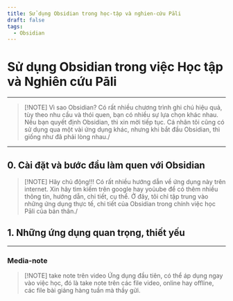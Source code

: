 ```yaml
---
title: Sử dụng Obsidian trong học-tập và nghien-cứu Pāli
draft: false
tags:
  - Obsidian
---
```

 
# Sử dụng Obsidian trong việc Học tập và Nghiên cứu Pāli

---

> [!NOTE] Vì sao Obsidian?
> Có rất nhiều chương trình ghi chú hiệu quả, tùy theo nhu cầu và thói quen, bạn có nhiều sự lựa chọn khác nhau. Nếu bạn quyết định Obsidian, thì xin mời tiếp tục.
> Cá nhân tôi cũng có sử dụng qua một vài ứng dụng khác, nhưng khi bắt đầu Obsidian, thì giống như đã phải lòng nhau./


---
## 0. Cài đặt và bước đầu làm quen với Obsidian


> [!NOTE] Hãy chủ động!!!
> Có rất nhiều hướng dẫn về ứng dụng này trên internet. Xin hãy tìm kiếm trên google hay yoủube để có thêm nhiều thông tin, hướng dẫn, chi tiết, cụ thể.
> Ở đây, tôi chỉ tập trung vào những ứng dụng thực tế, chi tiết của Obsidian trong chính việc học Pāli của bản thân./


## 1. Những ứng dụng quan trọng, thiết yếu
---
### Media-note

> [!NOTE] take note trên video
> Ứng dụng đầu tiên, có thể áp dụng ngay vào việc học, đó là take note trên các file video, online hay offline, các file bài giảng hàng tuần mà thầy gửi.



